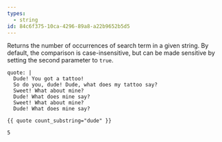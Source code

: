 ```yaml
---
types:
  - string
id: 84c6f375-10ca-4296-89a8-a22b9652b5d5
---
```

Returns the number of occurrences of search term in a given string. By default,
the comparison is case-insensitive, but can be made sensitive by setting the second parameter to `true`.

```.language-yaml
quote: |
  Dude! You got a tattoo!
  So do you, dude! Dude, what does my tattoo say?
  Sweet! What about mine?
  Dude! What does mine say?
  Sweet! What about mine?
  Dude! What does mine say?
```

```
{{ quote count_substring="dude" }}
```

```.language-output
5
```


